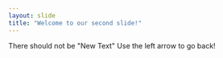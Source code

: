 ```yaml
---
layout: slide
title: "Welcome to our second slide!"
---
```

There should not be "New Text"
Use the left arrow to go back!
